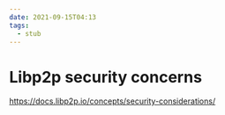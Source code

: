 ```yaml
---
date: 2021-09-15T04:13
tags: 
  - stub
---
```


# Libp2p security concerns

https://docs.libp2p.io/concepts/security-considerations/
